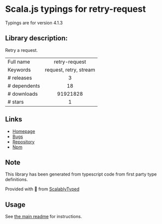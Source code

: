 
# Scala.js typings for retry-request

Typings are for version 4.1.3

## Library description:
Retry a request.

|                    |                 |
| ------------------ | :-------------: |
| Full name          | retry-request |
| Keywords           | request, retry, stream |
| # releases         | 3 |
| # dependents       | 18 |
| # downloads        | 91921828 |
| # stars            | 1 |

## Links
- [Homepage](https://github.com/stephenplusplus/retry-request#readme)
- [Bugs](https://github.com/stephenplusplus/retry-request/issues)
- [Repository](https://github.com/stephenplusplus/retry-request)
- [Npm](https://www.npmjs.com/package/retry-request)
    


## Note
This library has been generated from typescript code from first party type definitions.

Provided with :purple_heart: from [ScalablyTyped](https://github.com/oyvindberg/ScalablyTyped)

## Usage
See [the main readme](../../readme.md) for instructions.


